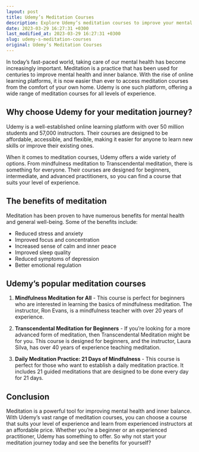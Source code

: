 ```yaml
---
layout: post
title: Udemy’s Meditation Courses
description: Explore Udemy’s meditation courses to improve your mental health and inner balance.
date: 2023-03-29 16:27:31 +0300
last_modified_at: 2023-03-29 16:27:31 +0300
slug: udemy-s-meditation-courses
original: Udemy’s Meditation Courses
---
```

In today’s fast-paced world, taking care of our mental health has become increasingly important. Meditation is a practice that has been used for centuries to improve mental health and inner balance. With the rise of online learning platforms, it is now easier than ever to access meditation courses from the comfort of your own home. Udemy is one such platform, offering a wide range of meditation courses for all levels of experience. 

## Why choose Udemy for your meditation journey?

Udemy is a well-established online learning platform with over 50 million students and 57,000 instructors. Their courses are designed to be affordable, accessible, and flexible, making it easier for anyone to learn new skills or improve their existing ones.

When it comes to meditation courses, Udemy offers a wide variety of options. From mindfulness meditation to Transcendental meditation, there is something for everyone. Their courses are designed for beginners, intermediate, and advanced practitioners, so you can find a course that suits your level of experience.

## The benefits of meditation

Meditation has been proven to have numerous benefits for mental health and general well-being. Some of the benefits include:

- Reduced stress and anxiety
- Improved focus and concentration
- Increased sense of calm and inner peace
- Improved sleep quality 
- Reduced symptoms of depression 
- Better emotional regulation 

## Udemy’s popular meditation courses

1. **Mindfulness Meditation for All** - This course is perfect for beginners who are interested in learning the basics of mindfulness meditation. The instructor, Ron Evans, is a mindfulness teacher with over 20 years of experience.

2. **Transcendental Meditation for Beginners** - If you’re looking for a more advanced form of meditation, then Transcendental Meditation might be for you. This course is designed for beginners, and the instructor, Laura Silva, has over 40 years of experience teaching meditation.

3. **Daily Meditation Practice: 21 Days of Mindfulness** - This course is perfect for those who want to establish a daily meditation practice. It includes 21 guided meditations that are designed to be done every day for 21 days.

## Conclusion

Meditation is a powerful tool for improving mental health and inner balance. With Udemy’s vast range of meditation courses, you can choose a course that suits your level of experience and learn from experienced instructors at an affordable price. Whether you’re a beginner or an experienced practitioner, Udemy has something to offer. So why not start your meditation journey today and see the benefits for yourself?
